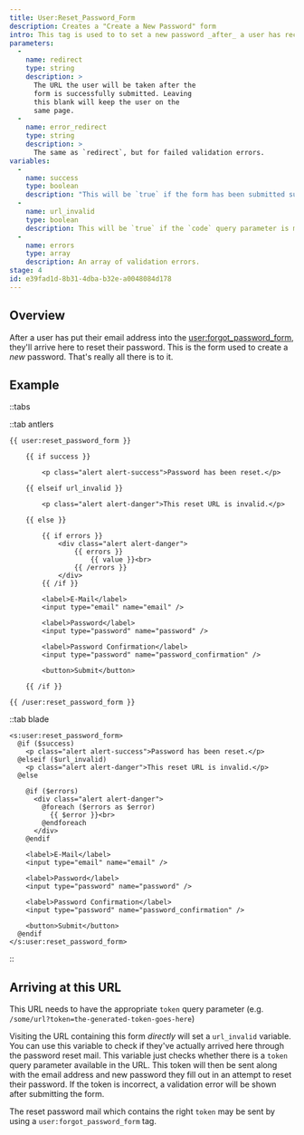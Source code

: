```yaml
---
title: User:Reset_Password_Form
description: Creates a "Create a New Password" form
intro: This tag is used to to set a new password _after_ a user has received the reset link from the "forgot my password" form.
parameters:
  -
    name: redirect
    type: string
    description: >
      The URL the user will be taken after the
      form is successfully submitted. Leaving
      this blank will keep the user on the
      same page.
  -
    name: error_redirect
    type: string
    description: >
      The same as `redirect`, but for failed validation errors.
variables:
  -
    name: success
    type: boolean
    description: "This will be `true` if the form has been submitted successfully. If you don't use the `redirect` parameter, you can keep your users on the same page and show a success message."
  -
    name: url_invalid
    type: boolean
    description: This will be `true` if the `code` query parameter is missing/incorrect, or if the `user` query parameter is invalid.
  -
    name: errors
    type: array
    description: An array of validation errors.
stage: 4
id: e39fad1d-8b31-4dba-b32e-a0048084d178
---
```

## Overview

After a user has put their email address into the [user:forgot_password_form](/tags/user-forgot_password_form), they'll arrive here to reset their password. This is the form used to create a _new_ password. That's really all there is to it.

## Example


::tabs

::tab antlers
```antlers
{{ user:reset_password_form }}

    {{ if success }}

        <p class="alert alert-success">Password has been reset.</p>

    {{ elseif url_invalid }}

        <p class="alert alert-danger">This reset URL is invalid.</p>

    {{ else }}

        {{ if errors }}
            <div class="alert alert-danger">
                {{ errors }}
                    {{ value }}<br>
                {{ /errors }}
            </div>
        {{ /if }}

        <label>E-Mail</label>
        <input type="email" name="email" />

        <label>Password</label>
        <input type="password" name="password" />

        <label>Password Confirmation</label>
        <input type="password" name="password_confirmation" />

        <button>Submit</button>

    {{ /if }}

{{ /user:reset_password_form }}
```
::tab blade
```blade
<s:user:reset_password_form>
  @if ($success)
    <p class="alert alert-success">Password has been reset.</p>
  @elseif ($url_invalid)
    <p class="alert alert-danger">This reset URL is invalid.</p>
  @else

    @if ($errors)
      <div class="alert alert-danger">
        @foreach ($errors as $error)
          {{ $error }}<br>
        @endforeach
      </div>
    @endif

    <label>E-Mail</label>
    <input type="email" name="email" />

    <label>Password</label>
    <input type="password" name="password" />

    <label>Password Confirmation</label>
    <input type="password" name="password_confirmation" />

    <button>Submit</button>
  @endif
</s:user:reset_password_form>
```
::

## Arriving at this URL

This URL needs to have the appropriate `token` query parameter (e.g. `/some/url?token=the-generated-token-goes-here`)

Visiting the URL containing this form _directly_ will set a `url_invalid` variable. You can use this variable to check if they've actually arrived here through the password reset mail. This variable just checks whether there is a `token` query parameter available in the URL. This token will then be sent along with the email address and new password they fill out in an attempt to reset their password. If the token is incorrect, a validation error will be shown after submitting the form.

The reset password mail which contains the right `token` may be sent by using a `user:forgot_password_form` tag.

